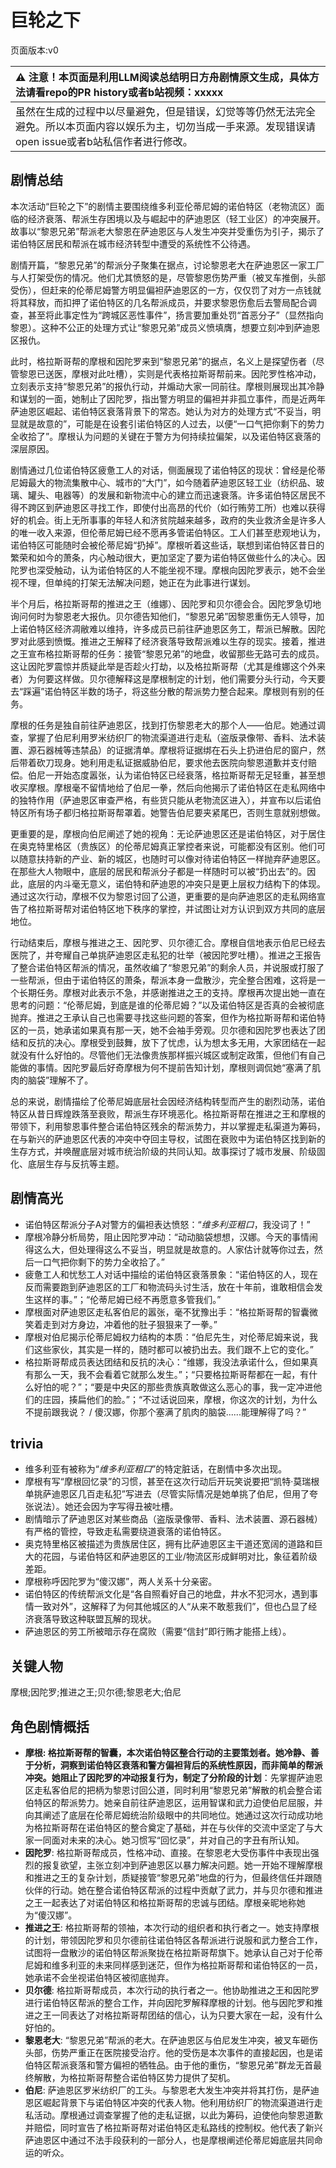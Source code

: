 # 巨轮之下
页面版本:v0
 

| :warning: 注意！本页面是利用LLM阅读总结明日方舟剧情原文生成，具体方法请看repo的PR history或者b站视频：xxxxx           |
|:----------------------------|
| 虽然在生成的过程中以尽量避免，但是错误，幻觉等等仍然无法完全避免。所以本页面内容以娱乐为主，切勿当成一手来源。发现错误请open issue或者b站私信作者进行修改。|



## 剧情总结
本次活动“巨轮之下”的剧情主要围绕维多利亚伦蒂尼姆的诺伯特区（老物流区）面临的经济衰落、帮派生存困境以及与崛起中的萨迪恩区（轻工业区）的冲突展开。故事以“黎恩兄弟”帮派老大黎恩在萨迪恩区与人发生冲突并受重伤为引子，揭示了诺伯特区居民和帮派在城市经济转型中遭受的系统性不公待遇。

剧情开篇，“黎恩兄弟”的帮派分子聚集在据点，讨论黎恩老大在萨迪恩区一家工厂与人打架受伤的情况。他们尤其愤怒的是，尽管黎恩伤势严重（被叉车推倒，头部受伤），但赶来的伦蒂尼姆警方明显偏袒萨迪恩区的一方，仅仅罚了对方一点钱就将其释放，而扣押了诺伯特区的几名帮派成员，并要求黎恩伤愈后去警局配合调查，甚至将此事定性为“跨城区恶性事件”，扬言要加重处罚“首恶分子”（显然指向黎恩）。这种不公正的处理方式让“黎恩兄弟”成员义愤填膺，想要立刻冲到萨迪恩区报仇。

此时，格拉斯哥帮的摩根和因陀罗来到“黎恩兄弟”的据点，名义上是探望伤者（尽管黎恩已送医，摩根对此吐槽），实则是代表格拉斯哥帮前来。因陀罗性格冲动，立刻表示支持“黎恩兄弟”的报仇行动，并煽动大家一同前往。摩根则展现出其冷静和谋划的一面，她制止了因陀罗，指出警方明显的偏袒并非孤立事件，而是近两年萨迪恩区崛起、诺伯特区衰落背景下的常态。她认为对方的处理方式“不妥当，明显就是故意的”，可能是在设套引诺伯特区的人过去，以便“一口气把你剩下的势力全收拾了”。摩根认为问题的关键在于警方为何持续拉偏架，以及诺伯特区衰落的深层原因。

剧情通过几位诺伯特区疲惫工人的对话，侧面展现了诺伯特区的现状：曾经是伦蒂尼姆最大的物流集散中心、城市的“大门”，如今随着萨迪恩区轻工业（纺织品、玻璃、罐头、电器等）的发展和新物流中心的建立而迅速衰落。许多诺伯特区居民不得不跨区到萨迪恩区寻找工作，即使付出高昂的代价（如行贿劳工所）也难以获得好的机会。街上无所事事的年轻人和济贫院越来越多，政府的失业救济金是许多人的唯一收入来源，但伦蒂尼姆已经不愿再多管诺伯特区。工人们甚至悲观地认为，诺伯特区可能随时会被伦蒂尼姆“扔掉”。摩根听着这些话，联想到诺伯特区昔日的繁荣和如今的萧条，内心触动很大，更加坚定了要为诺伯特区做些什么的决心。因陀罗也深受触动，认为诺伯特区的人不能坐视不理。摩根向因陀罗表示，她不会坐视不理，但单纯的打架无法解决问题，她正在为此事进行谋划。

半个月后，格拉斯哥帮的推进之王（维娜）、因陀罗和贝尔德会合。因陀罗急切地询问何时为黎恩老大报仇。贝尔德告知他们，“黎恩兄弟”因黎恩重伤无人领导，加上诺伯特区经济凋敝难以维持，许多成员已前往萨迪恩区务工，帮派已解散。因陀罗对此感到愤慨。推进之王解释了经济衰落导致帮派难以生存的现实。接着，推进之王宣布格拉斯哥帮的任务：接管“黎恩兄弟”的地盘，收留那些无路可去的成员。这让因陀罗震惊并质疑此举是否趁火打劫，以及格拉斯哥帮（尤其是维娜这个外来者）为何要这样做。贝尔德解释这是摩根制定的计划，他们需要分头行动，今天要去“踩遍”诺伯特区半数的场子，将这些分散的帮派势力整合起来。摩根则有别的任务。

摩根的任务是独自前往萨迪恩区，找到打伤黎恩老大的那个人——伯尼。她通过调查，掌握了伯尼利用罗米纺织厂的物流渠道进行走私（盗版录像带、香料、法术装置、源石器械等违禁品）的证据清单。摩根将证据绑在石头上扔进伯尼的窗户，然后带着砍刀现身。她利用走私证据威胁伯尼，要求他去医院向黎恩道歉并支付赔偿。伯尼一开始态度嚣张，认为诺伯特区已经衰落，格拉斯哥帮无足轻重，甚至想收买摩根。摩根毫不留情地给了伯尼一拳，然后向他揭示了诺伯特区在走私网络中的独特作用（萨迪恩区审查严格，有些货只能从老物流区进入），并宣布以后诺伯特区所有场子都归格拉斯哥帮罩着。她警告伯尼要夹紧尾巴，否则生意就别想做。

更重要的是，摩根向伯尼阐述了她的视角：无论萨迪恩区还是诺伯特区，对于居住在奥克特里格区（贵族区）的伦蒂尼姆真正掌控者来说，可能都没有区别。他们可以随意扶持新的产业、新的城区，也随时可以像对待诺伯特区一样抛弃萨迪恩区。在那些大人物眼中，底层的居民和帮派分子都是一样随时可以被“扔出去”的。因此，底层的内斗毫无意义，诺伯特和萨迪恩的冲突只是更上层权力结构下的体现。通过这次行动，摩根不仅为黎恩讨回了公道，更重要的是向萨迪恩区的走私网络宣告了格拉斯哥帮对诺伯特区地下秩序的掌控，并试图让对方认识到双方共同的底层地位。

行动结束后，摩根与推进之王、因陀罗、贝尔德汇合。摩根自信地表示伯尼已经去医院了，并夸耀自己单挑萨迪恩区走私犯的壮举（被因陀罗吐槽）。推进之王报告了整合诺伯特区帮派的情况，虽然收编了“黎恩兄弟”的剩余人员，并说服或打服了一些帮派，但由于诺伯特区的萧条，帮派本身一盘散沙，完全整合困难，这将是一个长期任务。摩根对此表示不急，并感谢推进之王的支持。摩根再次提出她一直在思考的问题：“伦蒂尼姆，到底是谁的伦蒂尼姆？”以及诺伯特区是否真的会被彻底抛弃。推进之王承认自己也需要寻找这些问题的答案，但作为格拉斯哥帮和诺伯特区的一员，她承诺如果真有那一天，她不会袖手旁观。贝尔德和因陀罗也表达了团结和反抗的决心。摩根受到鼓舞，放下了忧虑，认为想太多无用，大家团结在一起就没有什么好怕的。尽管他们无法像贵族那样振兴城区或制定政策，但他们有自己能做的事情。因陀罗最后好奇摩根为何不提前告知计划，摩根则调侃她“塞满了肌肉的脑袋”理解不了。

总的来说，剧情描绘了伦蒂尼姆底层社会因经济结构转型而产生的剧烈动荡，诺伯特区从昔日辉煌跌落至衰败，帮派生存环境恶化。格拉斯哥帮在推进之王和摩根的带领下，利用黎恩事件整合诺伯特区残余的帮派势力，并以掌握走私渠道为筹码，在与新兴的萨迪恩区代表的冲突中夺回主导权，试图在衰败中为诺伯特区找到新的生存方式，并唤醒底层对城市统治阶级的共同认知。故事探讨了城市发展、阶级固化、底层生存与反抗等主题。
## 剧情高光
- 诺伯特区帮派分子A对警方的偏袒表达愤怒：“*维多利亚粗口*，我没词了！”
- 摩根冷静分析局势，阻止因陀罗冲动：“动动脑袋想想，汉娜。今天的事情闹得这么大，但处理得这么不妥当，明显就是故意的。人家估计就等你过去，然后一口气把你剩下的势力全收拾了。”
- 疲惫工人和忧愁工人对话中描绘的诺伯特区衰落景象：“诺伯特区的人，现在反而需要跑到萨迪恩区的工厂和物流码头讨生活，放在十年前，谁敢相信会发生这样的事。”；“伦蒂尼姆已经不再愿意多管我们。”
- 摩根面对萨迪恩区走私客伯尼的嚣张，毫不犹豫出手：“格拉斯哥帮的智囊微笑着走到对方身边，冲着他的肚子狠狠来了一拳。”
- 摩根对伯尼揭示伦蒂尼姆权力结构的本质：“伯尼先生，对伦蒂尼姆来说，我们这些家伙，其实是一样的，随时都可以被扔出去。我们跟不上它的变化。”
- 格拉斯哥帮成员表达团结和反抗的决心：“维娜，我没法承诺什么，但如果真有那么一天，我不会看着它就那么发生。”；“只要格拉斯哥帮都在一起，有什么好怕的呢？”；“要是中央区的那些贵族真敢做这么恶心的事，我一定冲进他们的庄园，揍扁他们的脸。”；“不过话说回来，摩根，你这次的计划，为什么不提前跟我说？ / 傻汉娜，你那个塞满了肌肉的脑袋......能理解得了吗？”
## trivia
- 维多利亚有被称为“*维多利亚粗口*”的特定脏话，在剧情中多次出现。
- 摩根有写“摩根回忆录”的习惯，甚至在这次行动后开玩笑说要把“凯特·莫瑞根单挑萨迪恩区几百走私犯”写进去（尽管实际情况是她单挑了伯尼，但用了夸张说法）。她还会因为字写得丑被吐槽。
- 剧情暗示了萨迪恩区对某些商品（盗版录像带、香料、法术装置、源石器械）有严格的管控，导致走私需要绕道衰落的诺伯特区。
- 奥克特里格区被描述为贵族居住区，拥有比萨迪恩区主干道还宽阔的道路和巨大的花园，与诺伯特区和萨迪恩区的工业/物流区形成鲜明对比，象征着阶级差距。
- 摩根称呼因陀罗为“傻汉娜”，两人关系十分亲密。
- 诺伯特区的传统帮派文化是“各自照看好自己的地盘，井水不犯河水，遇到事情一致对外”，这解释了为何其他城区的人“从来不敢惹我们”，但也凸显了经济衰落导致这种联盟瓦解的现状。
- 萨迪恩区的劳工所被暗示存在腐败（需要“信封”即行贿才能搭上线）。
## 关键人物
摩根;因陀罗;推进之王;贝尔德;黎恩老大;伯尼
## 角色剧情概括
-   **摩根: 格拉斯哥帮的智囊，本次诺伯特区整合行动的主要策划者。她冷静、善于分析，洞察到诺伯特区衰落和警方偏袒背后的系统性原因，而非简单的帮派冲突。她阻止了因陀罗的冲动报复行为，制定了分阶段的计划**：先掌握萨迪恩区走私客伯尼的把柄为黎恩讨回公道，同时利用“黎恩兄弟”解散的机会整合诺伯特区的帮派势力。她亲自前往萨迪恩区，运用智谋和武力迫使伯尼屈服，并向其阐述了底层在伦蒂尼姆统治阶级眼中的共同地位。她通过这次行动成功地为格拉斯哥帮在诺伯特区的整合奠定了基础，并在与伙伴的交流中坚定了与大家一同面对未来的决心。她习惯写“回忆录”，并对自己的字丑有所认知。
-   **因陀罗**: 格拉斯哥帮成员，性格冲动、直接。在黎恩老大受伤事件中表现出强烈的报复欲望，主张立刻冲到萨迪恩区以暴力解决问题。她一开始不理解摩根和推进之王的复杂计划，质疑接管“黎恩兄弟”地盘的行为，但最终信任并跟随伙伴的行动。她在整合诺伯特区帮派的过程中贡献了武力，并与贝尔德和推进之王一起表达了对诺伯特区和格拉斯哥帮的忠诚与团结。摩根亲昵地称她为“傻汉娜”。
-   **推进之王**: 格拉斯哥帮的领袖，本次行动的组织者和执行者之一。她支持摩根的计划，带领因陀罗和贝尔德前往诺伯特区各帮派进行说服和武力整合工作，试图将一盘散沙的诺伯特区帮派聚拢在格拉斯哥帮旗下。她承认自己对于伦蒂尼姆和维多利亚的未来同样感到迷茫，但作为格拉斯哥帮和诺伯特区的一员，她承诺不会坐视诺伯特区被彻底抛弃。
-   **贝尔德**: 格拉斯哥帮成员，本次行动的执行者之一。他协助推进之王和因陀罗进行诺伯特区帮派的整合工作，并向因陀罗解释摩根的计划。他与因陀罗和推进之王一同表达了对格拉斯哥帮团结的信心，认为只要大家在一起，没有什么好怕的。
-   **黎恩老大**: “黎恩兄弟”帮派的老大。在萨迪恩区与伯尼发生冲突，被叉车砸伤头部，伤势严重正在医院接受治疗。他的受伤是本次事件的直接起因，也是诺伯特区帮派衰落和警方偏袒的牺牲品。由于他的重伤，“黎恩兄弟”群龙无首最终解散，为格拉斯哥帮整合诺伯特区势力提供了契机。
-   **伯尼**: 萨迪恩区罗米纺织厂的工头。与黎恩老大发生冲突并将其打伤，是萨迪恩区崛起背景下与诺伯特区冲突的代表人物。他利用纺织厂的物流渠道进行走私活动。摩根通过调查掌握了他的走私证据，以此为筹码，迫使他向黎恩道歉并赔偿，同时宣告了格拉斯哥帮对诺伯特区走私路线的控制权。他代表了新兴萨迪恩区中通过不法手段获利的一部分人，也是摩根阐述伦蒂尼姆底层共同命运的听众。